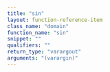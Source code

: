 ```yaml
---
title: "sin"
layout: function-reference-item
class_name: "domain"
function_name: "sin"
snippet: ""
qualifiers: ""
return_type: "varargout"
arguments: "(varargin)"
---
```


<pre class="help-text"></pre>